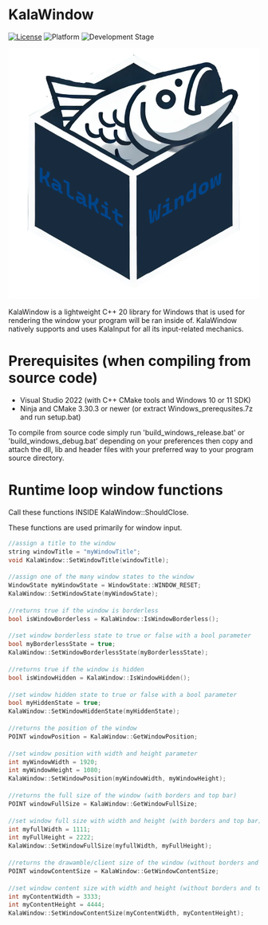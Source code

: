 # KalaWindow

[![License](https://img.shields.io/badge/license-Zlib-blue)](LICENSE.md)
![Platform](https://img.shields.io/badge/platform-Windows-brightgreen)
![Development Stage](https://img.shields.io/badge/development-Alpha-yellow)

![Logo](logo.png)

KalaWindow is a lightweight C++ 20 library for Windows that is used for rendering the window your program will be ran inside of. KalaWindow natively supports and uses KalaInput for all its input-related mechanics.

# Prerequisites (when compiling from source code)

- Visual Studio 2022 (with C++ CMake tools and Windows 10 or 11 SDK)
- Ninja and CMake 3.30.3 or newer (or extract Windows_prerequsites.7z and run setup.bat)

To compile from source code simply run 'build_windows_release.bat' or 'build_windows_debug.bat' depending on your preferences then copy and attach the dll, lib and header files with your preferred way to your program source directory.

# Runtime loop window functions

Call these functions INSIDE KalaWindow::ShouldClose.

These functions are used primarily for window input.

```cpp
//assign a title to the window
string windowTitle = "myWindowTitle";
void KalaWindow::SetWindowTitle(windowTitle);

//assign one of the many window states to the window
WindowState myWindowState = WindowState::WINDOW_RESET;
KalaWindow::SetWindowState(myWindowState);

//returns true if the window is borderless
bool isWindowBorderless = KalaWindow::IsWindowBorderless();

//set window borderless state to true or false with a bool parameter
bool myBorderlessState = true;
KalaWindow::SetWindowBorderlessState(myBorderlessState);

//returns true if the window is hidden
bool isWindowHidden = KalaWindow::IsWindowHidden();

//set window hidden state to true or false with a bool parameter
bool myHiddenState = true;
KalaWindow::SetWindowHiddenState(myHiddenState);

//returns the position of the window
POINT windowPosition = KalaWindow::GetWindowPosition;

//set window position with width and height parameter
int myWindowWidth = 1920;
int myWindowHeight = 1080;
KalaWindow::SetWindowPosition(myWindowWidth, myWindowHeight);

//returns the full size of the window (with borders and top bar)
POINT windowFullSize = KalaWindow::GetWindowFullSize;

//set window full size with width and height (with borders and top bar)
int myfullWidth = 1111;
int myFullHeight = 2222;
KalaWindow::SetWindowFullSize(myfullWidth, myFullHeight);

//returns the drawamble/client size of the window (without borders and top bar)
POINT windowContentSize = KalaWindow::GetWindowContentSize;

//set window content size with width and height (without borders and top bar)
int myContentWidth = 3333;
int myContentHeight = 4444;
KalaWindow::SetWindowContentSize(myContentWidth, myContentHeight);
```
